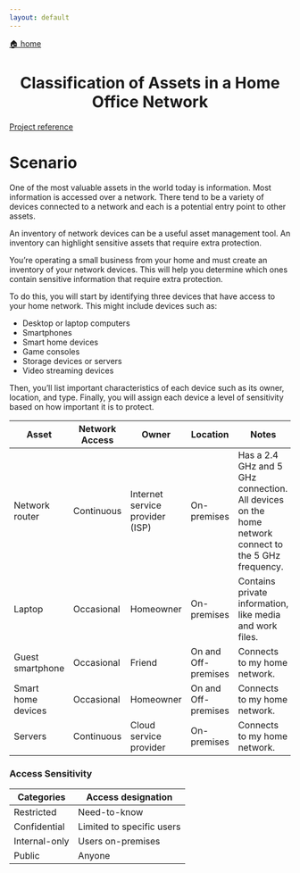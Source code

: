 ```yaml
---
layout: default
---
```


[🏠 home](../)

<h1 style="text-align: center;">Classification of Assets in a Home Office Network</h1>

[Project reference](https://www.coursera.org/learn/assets-threats-and-vulnerabilities) 

# Scenario
One of the most valuable assets in the world today is information. Most information is accessed over a network. There tend to be a variety of devices connected to a network and each is a potential entry point to other assets.

An inventory of network devices can be a useful asset management tool. An inventory can highlight sensitive assets that require extra protection.

You’re operating a small business from your home and must create an inventory of your network devices. This will help you determine which ones contain sensitive information that require extra protection.

To do this, you will start by identifying three devices that have access to your home network. This might include devices such as:

- Desktop or laptop computers
- Smartphones
- Smart home devices
- Game consoles
- Storage devices or servers
- Video streaming devices

Then, you’ll list important characteristics of each device such as its owner, location, and type. Finally, you will assign each device a level of sensitivity based on how important it is to protect.

<table>
  <thead>
    <tr>
      <th>Asset</th>
      <th>Network Access</th>
      <th>Owner</th>
      <th>Location</th>
      <th>Notes</th>
      <th>Sensitivity</th>
    </tr>
  </thead>
  <tbody>
    <tr>
      <td>Network router</td>
      <td>Continuous</td>
      <td>Internet service provider (ISP)</td>
      <td>On-premises</td>
      <td>Has a 2.4 GHz and 5 GHz connection. All devices on the home network connect to the 5 GHz frequency.</td>
      <td>Confidential</td>
    </tr>
    <tr>
      <td>Laptop</td>
      <td>Occasional</td>
      <td>Homeowner</td>
      <td>On-premises</td>
      <td>Contains private information, like media and work files.</td>
      <td>Restricted</td>
    </tr>
    <tr>
      <td>Guest smartphone</td>
      <td>Occasional</td>
      <td>Friend</td>
      <td>On and Off-premises</td>
      <td>Connects to my home network.</td>
      <td>Internal-only</td>
    </tr>
    <tr>
      <td>Smart home devices</td>
      <td>Occasional</td>
      <td>Homeowner</td>
      <td>On and Off-premises</td>
      <td>Connects to my home network.</td>
      <td>Internal-only</td>
    </tr>
    <tr>
      <td>Servers</td>
      <td>Continuous</td>
      <td>Cloud service provider</td>
      <td>On-premises</td>
      <td>Connects to my home network.</td>
      <td>Restricted</td>
    </tr>
  </tbody>
</table>

### Access Sensitivity

| Categories      | Access designation             |
|-----------------|--------------------------------|
| Restricted      | Need-to-know                   |
| Confidential    | Limited to specific users      |
| Internal-only   | Users on-premises              |
| Public          | Anyone                         |
